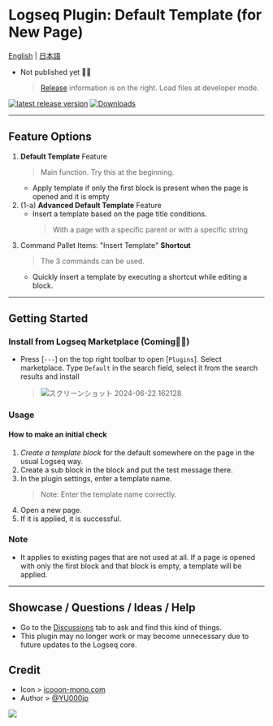 # Logseq Plugin: Default Template (for New Page)

[English](https://github.com/YU000jp/logseq-plugin-default-template) | [日本語](https://github.com/YU000jp/logseq-plugin-default-template/blob/main/readme.ja.md)

- Not published yet 👷🚧
  > [Release](https://github.com/YU000jp/logseq-plugin-default-template/releases) information is on the right. Load files at developer mode.

[![latest release version](https://img.shields.io/github/v/release/YU000jp/logseq-plugin-default-template)](https://github.com/YU000jp/logseq-plugin-default-template/releases)
[![Downloads](https://img.shields.io/github/downloads/YU000jp/logseq-plugin-default-template/total.svg)](https://github.com/YU000jp/logseq-plugin-default-template/releases)
<!-- Published 2024 -->

---

## Feature Options

1. **Default Template** Feature
   > Main function. Try this at the beginning.
   - Apply template if only the first block is present when the page is opened and it is empty
1. (1-a) **Advanced Default Template** Feature
   - Insert a template based on the page title conditions.
     > With a page with a specific parent or with a specific string
1. Command Pallet Items: "Insert Template" **Shortcut**
   > The 3 commands can be used.
   - Quickly insert a template by executing a shortcut while editing a block.

---

## Getting Started

### Install from Logseq Marketplace (Coming👷🚧)

- Press [`---`] on the top right toolbar to open [`Plugins`]. Select marketplace. Type `Default` in the search field, select it from the search results and install

  > ![スクリーンショット 2024-06-22 162128](https://github.com/YU000jp/logseq-plugin-default-template/assets/111847207/54b4ad6a-ef65-4ef6-b6ba-cd628be241ea)

### Usage

#### How to make an initial check

1. *Create a template block* for the default somewhere on the page in the usual Logseq way.
1. Create a sub block in the block and put the test message there.
1. In the plugin settings, enter a template name.
   > Note: Enter the template name correctly.
1. Open a new page.
1. If it is applied, it is successful.

### Note

- It applies to existing pages that are not used at all. If a page is opened with only the first block and that block is empty, a template will be applied.

---

## Showcase / Questions / Ideas / Help

- Go to the [Discussions](https://github.com/YU000jp/logseq-plugin-default-template/discussions) tab to ask and find this kind of things.
- This plugin may no longer work or may become unnecessary due to future updates to the Logseq core.

## Credit

- Icon > [icooon-mono.com](https://icooon-mono.com/11304-%e3%82%a2%e3%83%b3%e3%82%b1%e3%83%bc%e3%83%88%e7%94%a8%e7%b4%99%e3%81%ae%e3%82%a2%e3%82%a4%e3%82%b3%e3%83%b3%e7%b4%a0%e6%9d%90/)
- Author > [@YU000jp](https://github.com/YU000jp)

<a href="https://www.buymeacoffee.com/yu000japan"><img src="https://img.buymeacoffee.com/button-api/?text=Buy me a pizza&emoji=🍕&slug=yu000japan&button_colour=FFDD00&font_colour=000000&font_family=Poppins&outline_colour=000000&coffee_colour=ffffff" /></a>
